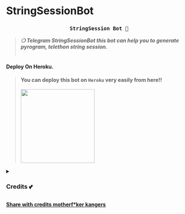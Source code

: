 # StringSessionBot

<h3 align="center"><strong><code>StringSession Bot 🤖</code></strong></h3>
<blockquote>
<strong><i>❍&nbsp;Telegram StringSessionBot this bot can help you to generate pyrogram, telethon string session.</i></strong><br><br>
</blockquote>

<summary><h4><strong>Deploy On Heroku. </strong></h4></summary>
<blockquote><strong>You can deploy this bot on <code>Heroku</code> very easily from here!!</strong><br><br>
<a href="https://heroku.com/deploy?template=https://github.com/PyAaditya/StringSession"><img src="https://img.shields.io/badge/Deploy%20To%20Heroku-black?style=for-the-badge&logo=heroku" width="200""/></a>
</blockquote> 
</details>

<p>
<details>
<summary><h3><strong>Credits 💕</strong></h3></summary>
<strong>All credit Goes To</strong>&nbsp;<code>:-</code><br>
<code>Telegram:- <a href="https://t.me/NoobZen">Zᴇɴ </a></code><br>
<code>Github:- <a href="https://github.com/PyAaditya">PʏAᴀᴅɪᴛʏᴀ</a></code><br>
</details>
</p>

<b><u>Share with credits motherf*ker kangers</u></b>
